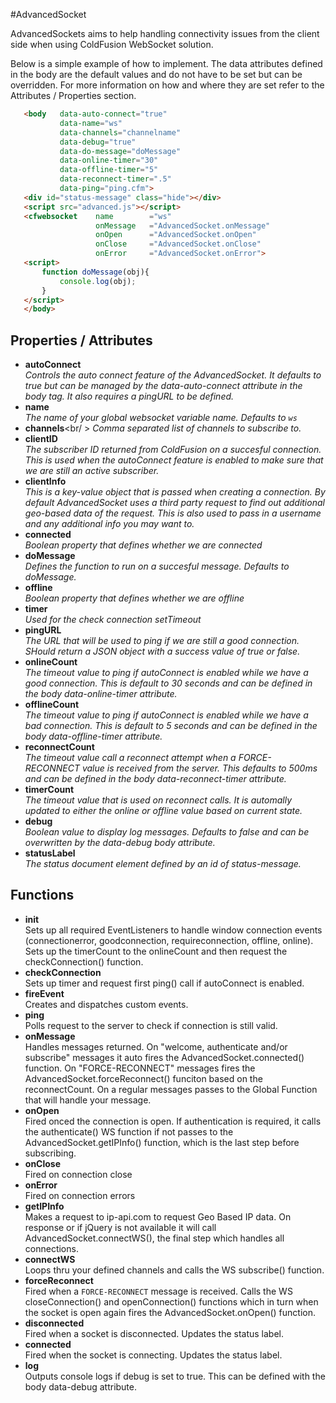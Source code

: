 #AdvancedSocket

AdvancedSockets aims to help handling connectivity issues from the client side when using ColdFusion WebSocket solution.

Below is a simple example of how to implement. The data attributes defined in the body are the default values and do not have to be set but can be overridden. For more information on how and where they are set refer to the Attributes / Properties section.

 ``` html
 	<body 	data-auto-connect="true"
 			data-name="ws"
 			data-channels="channelname"
 			data-debug="true"
 			data-do-message="doMessage"
 			data-online-timer="30"
 			data-offline-timer="5"
 			data-reconnect-timer=".5"
 			data-ping="ping.cfm">
 	<div id="status-message" class="hide"></div>
 	<script src="advanced.js"></script>
	<cfwebsocket 	name		="ws"
					onMessage	="AdvancedSocket.onMessage"
					onOpen		="AdvancedSocket.onOpen"
					onClose		="AdvancedSocket.onClose"
					onError		="AdvancedSocket.onError">
	<script>
		function doMessage(obj){
			console.log(obj);
		}
	</script>
	</body>
 ```

## Properties / Attributes

- __autoConnect__<br />
_Controls the auto connect feature of the AdvancedSocket. It defaults to true but can be managed by the data-auto-connect attribute in the body tag. It also requires a pingURL to be defined._
- __name__<br />
_The name of your global websocket variable name. Defaults to `ws`_
- __channels__<br/ >
_Comma separated list of channels to subscribe to._
- __clientID__<br />
_The subscriber ID returned from ColdFusion on a succesful connection. This is used when the autoConnect feature is enabled to make sure that we are still an active subscriber._
- __clientInfo__<br />
_This is a key-value object that is passed when creating a connection. By default AdvancedSocket uses a third party request to find out additional geo-based data of the request. This is also used to pass in a username and any additional info you may want to._
- __connected__<br />
_Boolean property that defines whether we are connected_
- __doMessage__<br />
_Defines the function to run on a succesful message. Defaults to doMessage._
- __offline__<br />
_Boolean property that defines whether we are offline_
- __timer__<br />
_Used for the check connection setTimeout_
- __pingURL__<br />
_The URL that will be used to ping if we are still a good connection. SHould return a JSON object with a success value of true or false._
- __onlineCount__<br />
_The timeout value to ping if autoConnect is enabled while we have a good connection. This is default to 30 seconds and can be defined in the body data-online-timer attribute._
- __offlineCount__<br />
_The timeout value to ping if autoConnect is enabled while we have a bad connection. This is default to 5 seconds and can be defined in the body data-offline-timer attribute._
- __reconnectCount__<br />
_The timeout value call a reconnect attempt when a FORCE-RECONNECT value is received from the server. This defaults to 500ms and can be defined in the body data-reconnect-timer attribute._
- __timerCount__<br />
_The timeout value that is used on reconnect calls. It is automally updated to either the online or offline value based on current state._
- __debug__<br />
_Boolean value to display log messages. Defaults to false and can be overwritten by the data-debug body attribute._
- __statusLabel__<br />
_The status document element defined by an id of status-message._

## Functions

- __init__<br />
Sets up all required EventListeners to handle window connection events (connectionerror, goodconnection, requireconnection, offline, online). Sets up the timerCount to the onlineCount and then request the checkConnection() function.
- __checkConnection__<br />
Sets up timer and request first ping() call if autoConnect is enabled.
- __fireEvent__<br />
Creates and dispatches custom events.
- __ping__<br />
Polls request to the server to check if connection is still valid.
- __onMessage__<br />
Handles messages returned. On "welcome, authenticate and/or subscribe" messages it auto fires the AdvancedSocket.connected() function. On "FORCE-RECONNECT" messages fires the AdvancedSocket.forceReconnect() funciton based on the reconnectCount. On a regular messages passes to the Global Function that will handle your message.
- __onOpen__<br />
Fired onced the connection is open. If authentication is required, it calls the authenticate() WS function if not passes to the AdvancedSocket.getIPInfo() function, which is the last step before subscribing.
- __onClose__<br />
Fired on connection close
- __onError__<br />
Fired on connection errors
- __getIPInfo__<br />
Makes a request to ip-api.com to request Geo Based IP data. On response or if jQuery is not available it will call AdvancedSocket.connectWS(), the final step which handles all connections.
- __connectWS__<br />
Loops thru your defined channels and calls the WS subscribe() function.
- __forceReconnect__<br />
Fired when a `FORCE-RECONNECT` message is received. Calls the WS closeConnection() and openConnection() functions which in turn when the socket is open again fires the AdvancedSocket.onOpen() function.
- __disconnected__<br />
Fired when a socket is disconnected. Updates the status label.
- __connected__<br />
Fired when the socket is connecting. Updates the status label.
- __log__<br />
Outputs console logs if debug is set to true. This can be defined with the body data-debug attribute.